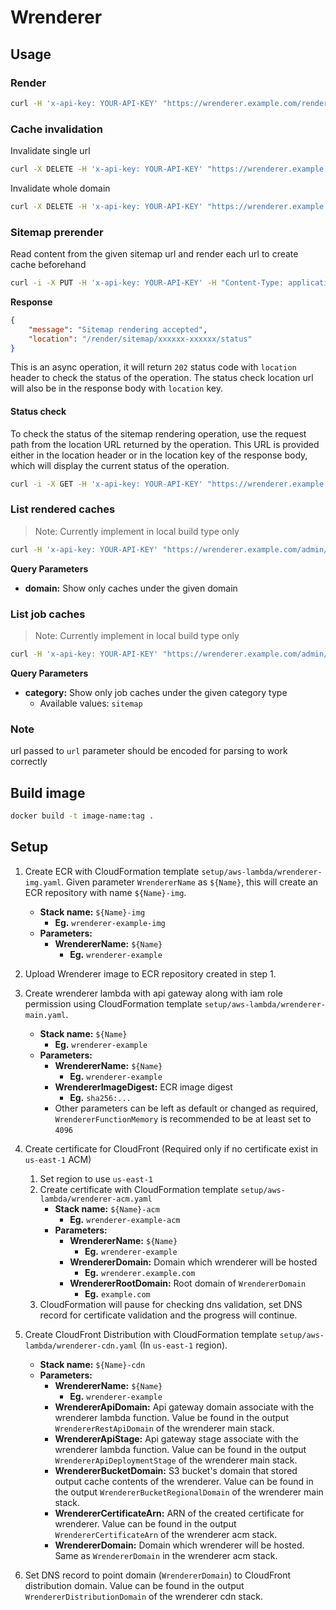 # Wrenderer

## Usage

### Render

```bash
curl -H 'x-api-key: YOUR-API-KEY' "https://wrenderer.example.com/render?url=https://www.target.com"
```

### Cache invalidation

Invalidate single url

```bash
curl -X DELETE -H 'x-api-key: YOUR-API-KEY' "https://wrenderer.example.com/render?url=https://www.target.com"
```

Invalidate whole domain

```bash
curl -X DELETE -H 'x-api-key: YOUR-API-KEY' "https://wrenderer.example.com/render?domain=www.target.com"
```

### Sitemap prerender

Read content from the given sitemap url and render each url to create cache beforehand

```bash
curl -i -X PUT -H 'x-api-key: YOUR-API-KEY' -H "Content-Type: application/json" -d '{"sitemapUrl": "https://wrenderer.example.com/sitemap.xml"}' "https://wrenderer.example.com/render/sitemap"
```

**Response**
```json
{
    "message": "Sitemap rendering accepted", 
    "location": "/render/sitemap/xxxxxx-xxxxxx/status"
}
```

This is an async operation, it will return `202` status code with `location` header to check the status of the operation. The status check location url will also be in the response body with `location` key.

#### Status check
To check the status of the sitemap rendering operation, use the request path from the location URL returned by the operation. This URL is provided either in the location header or in the location key of the response body, which will display the current status of the operation.
```bash
curl -i -X GET -H 'x-api-key: YOUR-API-KEY' "https://wrenderer.example.com/render/sitemap/xxxxxx-xxxxxx/status"
```

### List rendered caches

> Note: Currently implement in local build type only

```bash
curl -H 'x-api-key: YOUR-API-KEY' "https://wrenderer.example.com/admin/renders"
```
**Query Parameters**
- **domain:** Show only caches under the given domain

### List job caches

> Note: Currently implement in local build type only

```bash
curl -H 'x-api-key: YOUR-API-KEY' "https://wrenderer.example.com/admin/jobs"
```
**Query Parameters**
- **category:** Show only job caches under the given category type
    - Available values: `sitemap`

### Note

url passed to `url` parameter should be encoded for parsing to work correctly

## Build image

```bash
docker build -t image-name:tag .
```

## Setup

1. Create ECR with CloudFormation template
   `setup/aws-lambda/wrenderer-img.yaml`. Given parameter `WrendererName` as
   `${Name}`, this will create an ECR repository with name `${Name}-img`.

   - **Stack name:** `${Name}-img`
     - **Eg.** `wrenderer-example-img`
   - **Parameters:**
     - **WrendererName:** `${Name}`
       - **Eg.** `wrenderer-example`

1. Upload Wrenderer image to ECR repository created in step 1.
1. Create wrenderer lambda with api gateway along with iam role permission using
   CloudFormation template `setup/aws-lambda/wrenderer-main.yaml`.

   - **Stack name:** `${Name}`
     - **Eg.** `wrenderer-example`
   - **Parameters:**
     - **WrendererName:** `${Name}`
       - **Eg.** `wrenderer-example`
     - **WrendererImageDigest:** ECR image digest
       - **Eg.** `sha256:...`
     - Other parameters can be left as default or changed as required,
       `WrendererFunctionMemory` is recommended to be at least set to `4096`

1. Create certificate for CloudFront (Required only if no certificate exist in
   `us-east-1` ACM)

   1. Set region to use `us-east-1`
   1. Create certificate with CloudFormation template
      `setup/aws-lambda/wrenderer-acm.yaml`
      - **Stack name:** `${Name}-acm`
        - **Eg.** `wrenderer-example-acm`
      - **Parameters:**
        - **WrendererName:** `${Name}`
          - **Eg.** `wrenderer-example`
        - **WrendererDomain:** Domain which wrenderer will be hosted
          - **Eg.** `wrenderer.example.com`
        - **WrendererRootDomain:** Root domain of `WrendererDomain`
          - **Eg.** `example.com`
   1. CloudFormation will pause for checking dns validation, set DNS record for
      certificate validation and the progress will continue.

1. Create CloudFront Distribution with CloudFormation template
   `setup/aws-lambda/wrenderer-cdn.yaml` (In `us-east-1` region).

   - **Stack name:** `${Name}-cdn`
   - **Parameters:**
     - **WrendererName:** `${Name}`
       - **Eg.** `wrenderer-example`
     - **WrendererApiDomain:** Api gateway domain associate with the wrenderer
       lambda function. Value be found in the output `WrendererRestApiDomain` of
       the wrenderer main stack.
     - **WrendererApiStage:** Api gateway stage associate with the wrenderer
       lambda function. Value can be found in the output
       `WrendererApiDeploymentStage` of the wrenderer main stack.
     - **WrendererBucketDomain:** S3 bucket's domain that stored output cache
       contents of the wrenderer. Value can be found in the output
       `WrendererBucketRegionalDomain` of the wrenderer main stack.
     - **WrendererCertificateArn:** ARN of the created certificate for
       wrenderer. Value can be found in the output `WrendererCertificateArn` of
       the wrenderer acm stack.
     - **WrendererDomain:** Domain which wrenderer will be hosted. Same as
       `WrendererDomain` in the wrenderer acm stack.

1. Set DNS record to point domain (`WrendererDomain`) to CloudFront distribution
   domain. Value can be found in the output `WrendererDistributionDomain` of the
   wrenderer cdn stack.
